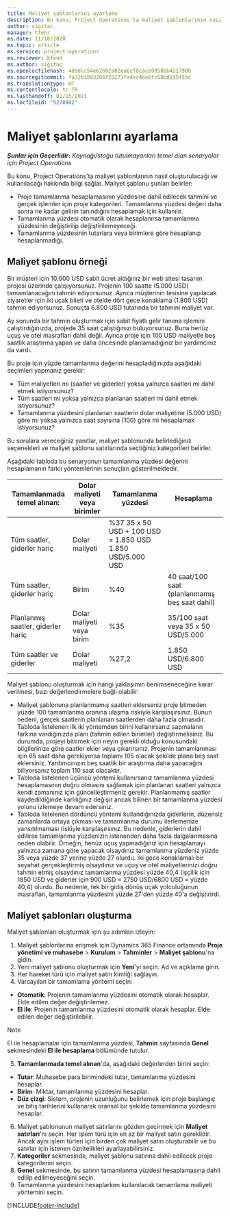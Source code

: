 ```yaml
---
title: Maliyet şablonlarını ayarlama
description: Bu konu, Project Operations'ta maliyet şablonlarının nasıl oluşturulacağı ve kullanılacağı hakkında bilgi sağlar.
author: sigitac
manager: tfehr
ms.date: 11/18/2020
ms.topic: article
ms.service: project-operations
ms.reviewer: kfend
ms.author: sigitac
ms.openlocfilehash: 4d9dcc54e62682a02ea6cf8caca90586b4217908
ms.sourcegitcommit: fa32b1893286f20271fa4ec4be8fc68bd135f53c
ms.translationtype: HT
ms.contentlocale: tr-TR
ms.lasthandoff: 02/15/2021
ms.locfileid: "5278982"
---
```

# <a name="set-up-cost-templates"></a>Maliyet şablonlarını ayarlama

_**Şunlar için Geçerlidir:** Kaynağı/stoğu tutulmayanları temel alan senaryolar için Project Operations_


Bu konu, Project Operations'ta maliyet şablonlarının nasıl oluşturulacağı ve kullanılacağı hakkında bilgi sağlar. Maliyet şablonu şunları belirler:

- Proje tamamlanma hesaplamasının yüzdesine dahil edilecek tahmini ve gerçek işlemler için proje kategorileri. Tamamlanma yüzdesi değeri daha sonra ne kadar gelirin tanındığını hesaplamak için kullanılır.
- Tamamlanma yüzdesi otomatik olarak hesaplanırsa tamamlanma yüzdesinin değiştirilip değiştirilemeyeceği.
- Tamamlanma yüzdesinin tutarlara veya birimlere göre hesaplanıp hesaplanmadığı.

## <a name="cost-template-example"></a>Maliyet şablonu örneği

Bir müşteri için 10.000 USD sabit ücret aldığınız bir web sitesi tasarım projesi üzerinde çalışıyorsunuz. Projenin 100 saatte (5.000 USD) tamamlanacağını tahmin ediyorsunuz. Ayrıca müşterinin tesisine yapılacak ziyaretler için iki uçak bileti ve otelde dört gece konaklama (1.800 USD) tahmin ediyorsunuz. Sonuçta 6.800 USD tutarında bir tahmini maliyet var.

Ay sonunda bir tahmin oluşturmak için sabit fiyatlı gelir tanıma işlemini çalıştırdığınızda, projede 35 saat çalıştığınızı buluyorsunuz. Buna henüz uçuş ve otel masrafları dahil değil. Ayrıca proje için 100 USD maliyetle beş saatlik araştırma yapan ve daha öncesinde planlamadığınız bir yardımcınız da vardı.

Bu proje için yüzde tamamlanma değerini hesapladığınızda aşağıdaki seçimleri yapmanız gerekir:

- Tüm maliyetleri mi (saatler ve giderler) yoksa yalnızca saatleri mi dahil etmek istiyorsunuz?
- Tüm saatleri mi yoksa yalnızca planlanan saatleri mi dahil etmek istiyorsunuz?
- Tamamlanma yüzdesini planlanan saatlerin dolar maliyetine (5.000 USD) göre mi yoksa yalnızca saat sayısına (100) göre mi hesaplamak istiyorsunuz?

Bu sorulara vereceğiniz yanıtlar, maliyet şablonunda belirlediğiniz seçenekleri ve maliyet şablonu satırlarında seçtiğiniz kategorileri belirler.

Aşağıdaki tabloda bu senaryonun tamamlanma yüzdesi değerini hesaplamanın farklı yöntemlerinin sonuçları gösterilmektedir.

| Tamamlanmada temel alınan: | Dolar maliyeti veya birimler | Tamamlanma yüzdesi | Hesaplama |
| --- | --- | --- | --- |
| Tüm saatler, giderler hariç | Dolar maliyeti | %37 35 x 50 USD + 100 USD = 1.850 USD 1.850 USD/5.000 USD |
| Tüm saatler, giderler hariç | Birim | %40 | 40 saat/100 saat (planlanmamış beş saat dahil) |
| Planlanmış saatler, giderler hariç | Dolar maliyeti veya birim | %35 | 35/100 saat veya 35 x 50 USD/5.000 |
| Tüm saatler ve giderler | Dolar maliyeti | %27,2 | 1.850 USD/6.800 USD |

Maliyet şablonu oluşturmak için hangi yaklaşımın benimseneceğine karar verilmesi, bazı değerlendirmelere bağlı olabilir:

- Maliyet şablonuna planlanmamış saatleri eklerseniz proje bitmeden yüzde 100 tamamlanma oranına ulaşma riskiyle karşılaşırsınız. Bunun nedeni, gerçek saatlerin planlanan saatlerden daha fazla olmasıdır. Tabloda listelenen ilk iki yöntemden birini kullanırsanız sapmaların farkına vardığınızda planı (tahmin edilen birimler) değiştirmelisiniz. Bu durumda, projeyi bitirmek için neyin gerekli olduğu konusundaki bilgilerinize göre saatler ekler veya çıkarırsınız. Projenin tamamlanması için 65 saat daha gerekiyorsa toplamı 105 olacak şekilde plana beş saat eklersiniz. Yardımcınızın beş saatlik bir araştırma daha yapacağını biliyorsanız toplam 110 saat olacaktır.
- Tabloda listelenen üçüncü yöntemi kullanırsanız tamamlanma yüzdesi hesaplamasının doğru olmasını sağlamak için planlanan saatleri yalnızca kendi zamanınız için güncelleştirmeniz gerekir. Planlanmamış saatler kaydedildiğinde karlılığınız değişir ancak bilinen bir tamamlanma yüzdesi yolunu izlemeye devam edersiniz.
- Tabloda listelenen dördüncü yöntemi kullandığınızda giderlerin, düzensiz zamanlarda ortaya çıkması ve tamamlanma durumu ilerlemenize yansıtılmaması riskiyle karşılaşırsınız. Bu nedenle, giderlerin dahil edilirse tamamlanma yüzdenizin istenenden daha fazla dalgalanmasına neden olabilir. Örneğin, henüz uçuş yapmadığınız için hesaplamayı yalnızca zamana göre yapacak olsaydınız tamamlanma yüzdeniz yüzde 35 veya yüzde 37 yerine yüzde 27 olurdu. İki gece konaklamalı bir seyahat gerçekleştirmiş olsaydınız ve uçuş ve otel maliyetlerinizi doğru tahmin etmiş olsaydınız tamamlanma yüzdesi yüzde 40,4 (işçilik için 1850 USD ve giderler için 900 USD = 2750 USD/6800 USD = yüzde 40,4) olurdu. Bu nedenle, tek bir gidiş dönüş uçak yolculuğunun masrafları, tamamlanma yüzdesini yüzde 27'den yüzde 40'a değiştirirdi.

## <a name="create-cost-templates"></a>Maliyet şablonları oluşturma
Maliyet şablonları oluşturmak için şu adımları izleyin:

1. Maliyet şablonlarına erişmek için Dynamics 365 Finance ortamında **Proje yönetimi ve muhasebe** > **Kurulum** > **Tahminler** > **Maliyet şablonu**'na gidin.
2. Yeni maliyet şablonu oluşturmak için **Yeni**'yi seçin. Ad ve açıklama girin.
3. Her hareket türü için maliyet satırı kimliği sağlayın.
4. Varsayılan bir tamamlama yöntemi seçin:

  - **Otomatik**: Projenin tamamlanma yüzdesini otomatik olarak hesaplar. Elde edilen değer değiştirilemez.
  - **El ile**: Projenin tamamlanma yüzdesini otomatik olarak hesaplar. Elde edilen değer değiştirilebilir.

  > [!NOTE]
  > El ile hesaplamalar için tamamlanma yüzdesi, **Tahmin** sayfasında **Genel** sekmesindeki **El ile hesaplama** bölümünde tutulur.

5. **Tamamlanmada temel alınan**'da, aşağıdaki değerlerden birini seçin:

  - **Tutar**: Muhasebe para birimindeki tutar, tamamlanma yüzdesini hesaplar.
  - **Birim**: Miktar, tamamlanma yüzdesini hesaplar.
  - **Düz çizgi**: Sistem, projenin uzunluğunu belirlemek için proje başlangıç ve bitiş tarihlerini kullanarak oransal bir şekilde tamamlanma yüzdesini hesaplar.

6. Maliyet şablonunun maliyet satırlarını gözden geçirmek için **Maliyet satırları**'nı seçin. Her işlem türü için en az bir maliyet satırı gereklidir. Ancak aynı işlem türleri için birden çok maliyet satırı oluşturabilir ve bu satırlar için istenen öznitelikleri ayarlayabilirsiniz.
7. **Kategoriler** sekmesinde, maliyet şablonu satırına dahil edilecek proje kategorilerini seçin.
8. **Genel** sekmesinde, bu satırın tamamlanma yüzdesi hesaplamasına dahil edilip edilmeyeceğini seçin.
9. Tamamlanma yüzdesini hesaplarken kullanılacak tamamlama maliyeti yöntemini seçin.


[!INCLUDE[footer-include](../includes/footer-banner.md)]